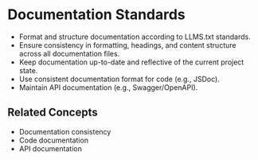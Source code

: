 # Documentation Standards

- Format and structure documentation according to LLMS.txt standards.
- Ensure consistency in formatting, headings, and content structure across all documentation files.
- Keep documentation up-to-date and reflective of the current project state.
- Use consistent documentation format for code (e.g., JSDoc).
- Maintain API documentation (e.g., Swagger/OpenAPI).

## Related Concepts
- Documentation consistency
- Code documentation
- API documentation

